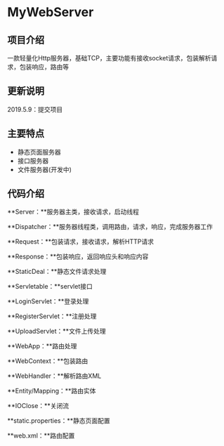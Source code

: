 # MyWebServer

## 项目介绍

一款轻量化Http服务器，基础TCP，主要功能有接收socket请求，包装解析请求，包装响应，路由等

## 更新说明

2019.5.9：提交项目

## 主要特点

- 静态页面服务器
- 接口服务器
- 文件服务器(开发中)

## 代码介绍

**Server：**服务器主类，接收请求，启动线程

**Dispatcher：**服务器线程类，调用路由，请求，响应，完成服务器工作

**Request：**包装请求，接收请求，解析HTTP请求

**Response：**包装响应，返回响应头和响应内容

**StaticDeal：**静态文件请求处理

**Servletable：**servlet接口

**LoginServlet：**登录处理

**RegisterServlet：**注册处理

**UploadServlet：**文件上传处理

**WebApp：**路由处理

**WebContext：**包装路由

**WebHandler：**解析路由XML

**Entity/Mapping：**路由实体

**IOClose：**关闭流

**static.properties：**静态页面配置

**web.xml：**路由配置
